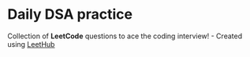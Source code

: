 # Daily DSA practice
Collection of **LeetCode** questions to ace the coding interview! - Created using [LeetHub](https://github.com/QasimWani/LeetHub)
